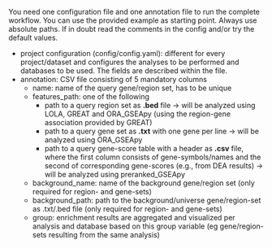 You need one configuration file and one annotation file to run the complete workflow. You can use the provided example as starting point. Always use absolute paths. If in doubt read the comments in the config and/or try the default values.

- project configuration (config/config.yaml): different for every project/dataset and configures the analyses to be performed and databases to be used. The fields are described within the file.
- annotation: CSV file consisting of 5 mandatory columns
    - name: name of the query gene/region set, has to be unique
    - features_path: one of the following
        - path to a query region set as **.bed** file -> will be analyzed using LOLA, GREAT and ORA_GSEApy (using the region-gene association provided by GREAT)
        - path to a query gene set as **.txt** with one gene per line -> will be analyzed using ORA_GSEApy
        - path to a query gene-score table with a header as **.csv** file, where the first column consists of gene-symbols/names and the second of corresponding gene-scores (e.g., from DEA results) -> will be analyzed using preranked_GSEApy
    - background_name: name of the background gene/region set (only required for region- and gene-sets)
    - background_path: path to the background/universe gene/region-set as .txt/.bed file (only required for region- and gene-sets)
    - group: enrichment results are aggregated and visualized per analysis and database based on this group variable (eg gene/region-sets resulting from the same analysis)
